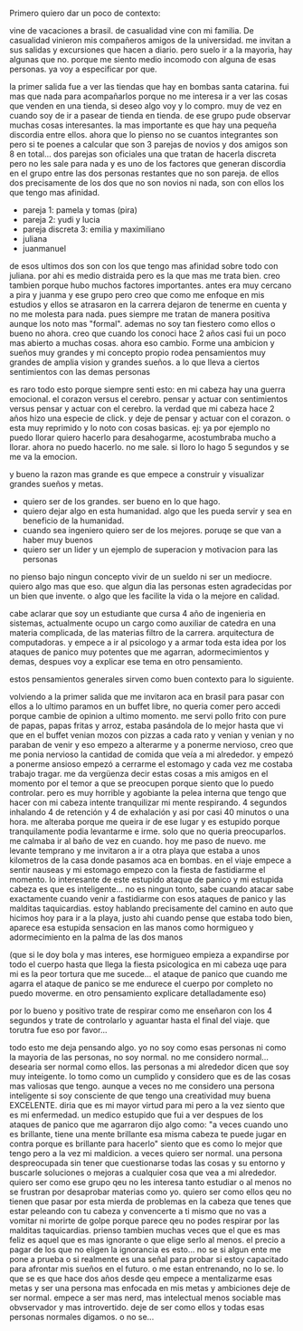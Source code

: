 
Primero quiero dar un poco de contexto:

vine de vacaciones a brasil. de casualidad vine con mi familia. De casualidad vinieron mis compañeros amigos de la universidad. me invitan a sus salidas y excursiones que hacen a diario. pero suelo ir a la mayoria, hay algunas que no. porque me siento medio incomodo con alguna de esas personas. ya voy a especificar por que.

la primer salida fue a ver las tiendas que hay en bombas santa catarina. fui mas que nada para acompañarlos porque no me interesa ir a ver las cosas que venden en una tienda, si deseo algo voy y lo compro. muy de vez en cuando soy de ir a pasear de tienda en tienda. 
de ese grupo pude observar muchas cosas interesantes. la mas importante es que hay una pequeña discordia entre ellos. ahora que lo pienso no se cuantos integrantes son pero si te poenes a calcular que son 3 parejas de novios y dos amigos son 8 en total... dos parejas son oficiales una que tratan de hacerla discreta pero no les sale para nada y es uno de los factores que generan discordia en el grupo entre las dos personas restantes que no son pareja. de ellos dos precisamente de los dos que no son novios ni nada, son con ellos los que tengo mas afinidad.
 - pareja 1: pamela y tomas (pira)
 - pareja 2: yudi y lucia
 - pareja discreta 3: emilia y maximiliano
 - juliana
 - juanmanuel

de esos ultimos dos son con los que tengo mas afinidad sobre todo con juliana. por ahi es medio distraida pero es la que mas me trata bien. creo tambien porque hubo muchos factores importantes. antes era muy cercano a pira y juanma y ese grupo pero creo que como me enfoque en mis estudios y ellos se atrasaron en la carrera dejaron de tenerme en cuenta y no me molesta para nada. pues siempre me tratan de manera positiva aunque los noto mas "formal". ademas no soy tan fiestero como ellos o bueno no ahora. creo que cuando los conoci hace 2 años casi fui un poco mas abierto a muchas cosas. ahora eso cambio. Forme una ambicion y sueños muy grandes y mi concepto propio rodea pensamientos muy grandes de amplia vision y grandes sueños. a lo que lleva a ciertos sentimientos con las demas personas

es raro todo esto porque siempre senti esto: en mi cabeza hay una guerra emocional. el corazon versus el cerebro. pensar y actuar con sentimientos versus pensar y actuar con el cerebro. la verdad que mi cabeza hace 2 años hizo una especie de click. y deje de pensar y actuar con el corazon. o esta muy reprimido y lo noto con cosas basicas. ej: ya por ejemplo no puedo llorar quiero hacerlo para desahogarme, acostumbraba mucho a llorar. ahora no puedo hacerlo. no me sale. si lloro lo hago 5 segundos y se me va la emocion.

y bueno la razon mas grande es que empece a construir y visualizar grandes sueños y metas.

- quiero ser de los grandes. ser bueno en lo que hago.
- quiero dejar algo en esta humanidad. algo que les pueda servir y sea en beneficio de la humanidad.
- cuando sea ingeniero quiero ser de los mejores. poruqe se que van a haber muy buenos
- quiero ser un lider y un ejemplo de superacion y motivacion para las personas

no pienso bajo ningun concepto vivir de un sueldo ni ser un mediocre. quiero algo mas que eso. que algun dia las personas esten agradecidas por un bien que invente. o algo que les facilite la vida o la mejore en calidad.

cabe aclarar que soy un estudiante que cursa 4 año de ingenieria en sistemas, actualmente ocupo un cargo como auxiliar de catedra en una materia complicada, de las materias filtro de la carrera. arquitectura de computadoras. y empece a ir al psicologo y a armar toda esta idea por los ataques de panico muy potentes que me agarran, adormecimientos y demas, despues voy a explicar ese tema en otro pensamiento.

estos pensamientos generales sirven como buen contexto para lo siguiente.

volviendo a la primer salida que me invitaron aca en brasil para pasar con ellos a lo ultimo paramos en un buffet libre, no queria comer pero accedi porque cambie de opinion a ultimo momento.
me servi pollo frito con pure de papas, papas fritas y arroz, estaba pasándola de lo mejor hasta que vi que en el buffet venian mozos con pizzas a cada rato y venian y venian y no paraban de venir y eso empezo a alterarme y a ponerme nervioso, creo que me ponia nervioso la cantidad de comida que veía a mi alrededor. y empezó a ponerme ansioso empezó a cerrarme el estomago y cada vez me costaba trabajo tragar. me da vergüenza decir estas cosas a mis amigos en el momento por el temor a que se preocupen porque siento que lo puedo controlar. pero es muy horrible y agobiante la pelea interna que tengo que hacer con mi cabeza 
intente tranquilizar mi mente respirando. 4 segundos inhalando 4 de retención y 4 de exhalación y asi por casi 40 minutos o una hora. me alteraba porque me queira ir de ese lugar y es estupido porque tranquilamente podia levantarme e irme. solo que no queria preocuparlos. me calmaba ir al baño de vez en cuando.
hoy me paso de nuevo. me levante temprano y me invitaron a ir a otra playa que estaba a unos kilometros de la casa donde pasamos aca en bombas.
en el viaje empece a sentir nauseas y mi estomago empezo con la fiesta de fastidiarme el momento. lo interesante de este estupido ataque de panico y mi estupida cabeza es que es inteligente... no es ningun tonto, sabe cuando atacar sabe exactamente cuando venir a fastidiarme con esos ataques de panico y las malditas taquicardias. 
estoy hablando precisamente del camino en auto que hicimos hoy para ir a la playa, justo ahi cuando pense que estaba todo bien, aparece esa estupida sensacion en las manos como hormigueo y adormecimiento en la palma de las dos manos 

(que si le doy bola y mas interes, ese hormigueo empieza a expandirse por todo el cuerpo hasta que llega la fiesta psicologica en mi cabeza uqe para mi es la peor tortura que me sucede... el ataque de panico que cuando me agarra el ataque de panico se me endurece el cuerpo por completo no puedo moverme. en otro pensamiento explicare detalladamente eso)

por lo bueno y positivo trate de respirar como me enseñaron con los 4 segundos y trate de controlarlo y aguantar hasta el final del viaje. que torutra fue eso por favor...

todo esto me deja pensando algo. yo no soy como esas personas ni como la mayoria de las personas, no soy normal. no me considero normal... desearia ser normal como ellos. las personas a mi alrededor dicen que soy muy inteigente. lo tomo como un cumplido y considero que es de las cosas mas valiosas que tengo. aunque a veces no me considero una persona inteligente si soy consciente de que tengo una creatividad muy buena EXCELENTE. diria que es mi mayor virtud para mi 
pero a la vez siento que es mi enfermedad. un medico estupido que fui a ver despues de los ataques de panico que me agarraron dijo algo como: "a veces cuando uno es brillante, tiene una mente brillante esa misma cabeza te puede jugar en contra porque es brillante para hacerlo" siento que es como lo mejor que tengo pero a la vez mi maldicion. a veces quiero ser normal. una persona despreocupada sin tener que cuestionarse todas las cosas y su entorno y buscarle soluciones o mejoras a cualquier cosa que vea a mi alrededor. quiero ser como ese grupo qeu no les interesa tanto estudiar o al menos no se frustran por desaprobar materias como yo. quiero ser como ellos qeu no tienen que pasar por esta mierda de problemas en la cabeza que tenes que estar peleando con tu cabeza y convencerte a ti mismo que no vas a vomitar ni morirte de golpe porque parece qeu no podes respirar por las malditas taquicardias. 
prienso tambien muchas veces que el que es mas feliz es aquel que es mas ignorante o que elige serlo al menos. el precio a pagar de los que no eligen la ignorancia es esto...
no se si algun ente me pone a prueba o si realmente es una señal para probar si estoy capacitado para afrontar mis sueños en el futuro. o me estan entrenando, no lo se.
lo que se es que hace dos años desde qeu empece a mentalizarme esas metas y ser una persona mas enfocada en mis metas y ambiciones deje de ser normal. empece a ser mas nerd, mas intelectual menos sociable mas obvservador y mas introvertido. deje de ser como ellos y todas esas personas normales digamos. o no se...